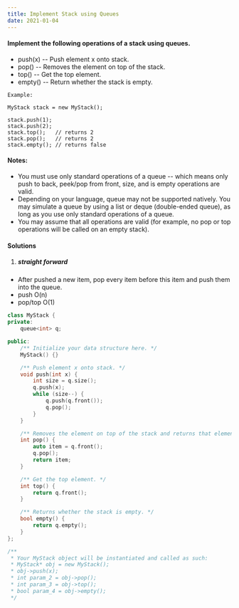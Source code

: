 ```yaml
---
title: Implement Stack using Queues
date: 2021-01-04
---
```

#### Implement the following operations of a stack using queues.

- push(x) -- Push element x onto stack.
- pop() -- Removes the element on top of the stack.
- top() -- Get the top element.
- empty() -- Return whether the stack is empty.

```
Example:

MyStack stack = new MyStack();

stack.push(1);
stack.push(2);  
stack.top();   // returns 2
stack.pop();   // returns 2
stack.empty(); // returns false
```

#### Notes:

- You must use only standard operations of a queue -- which means only push to back, peek/pop from front, size, and is empty operations are valid.
- Depending on your language, queue may not be supported natively. You may simulate a queue by using a list or deque (double-ended queue), as long as you use only standard operations of a queue.
- You may assume that all operations are valid (for example, no pop or top operations will be called on an empty stack).


#### Solutions

1. ##### straight forward

- After pushed a new item, pop every item before this item and push them into the queue.
- push O(n)
- pop/top O(1)

```cpp
class MyStack {
private:
    queue<int> q;

public:
    /** Initialize your data structure here. */
    MyStack() {}

    /** Push element x onto stack. */
    void push(int x) {
        int size = q.size();
        q.push(x);
        while (size--) {
            q.push(q.front());
            q.pop();
        }
    }

    /** Removes the element on top of the stack and returns that element. */
    int pop() {
        auto item = q.front();
        q.pop();
        return item;
    }

    /** Get the top element. */
    int top() {
        return q.front();
    }

    /** Returns whether the stack is empty. */
    bool empty() {
        return q.empty();
    }
};

/**
 * Your MyStack object will be instantiated and called as such:
 * MyStack* obj = new MyStack();
 * obj->push(x);
 * int param_2 = obj->pop();
 * int param_3 = obj->top();
 * bool param_4 = obj->empty();
 */
```
